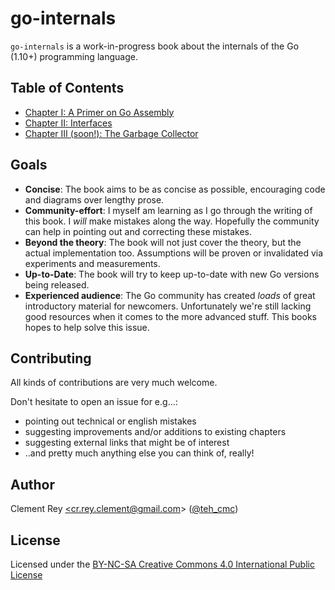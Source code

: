 # go-internals

`go-internals` is a work-in-progress book about the internals of the Go \(1.10+\) programming language.

## Table of Contents

* [Chapter I: A Primer on Go Assembly](chapter1_assembly_primer.md)
* [Chapter II: Interfaces](chapter2_interfaces.md)
* [Chapter III \(soon!\): The Garbage Collector](chapter3_garbage_collector.md)

## Goals

* **Concise**: The book aims to be as concise as possible, encouraging code and diagrams over lengthy prose.
* **Community-effort**: I myself am learning as I go through the writing of this book. I _will_ make mistakes along the way. Hopefully the community can help in pointing out and correcting these mistakes.
* **Beyond the theory**: The book will not just cover the theory, but the actual implementation too. Assumptions will be proven or invalidated via experiments and measurements.
* **Up-to-Date**: The book will try to keep up-to-date with new Go versions being released.
* **Experienced audience**: The Go community has created _loads_ of great introductory material for newcomers. Unfortunately we're still lacking good resources when it comes to the more advanced stuff. This books hopes to help solve this issue.

## Contributing

All kinds of contributions are very much welcome.

Don't hesitate to open an issue for e.g...:

* pointing out technical or english mistakes
* suggesting improvements and/or additions to existing chapters
* suggesting external links that might be of interest
* ..and pretty much anything else you can think of, really!

## Author

Clement Rey [&lt;cr.rey.clement@gmail.com](mailto:<cr.rey.clement@gmail.com)&gt; \([@teh\_cmc](https://twitter.com/teh_cmc)\)

## License

Licensed under the [BY-NC-SA Creative Commons 4.0 International Public License](http://creativecommons.org/licenses/by-nc-sa/4.0/)


